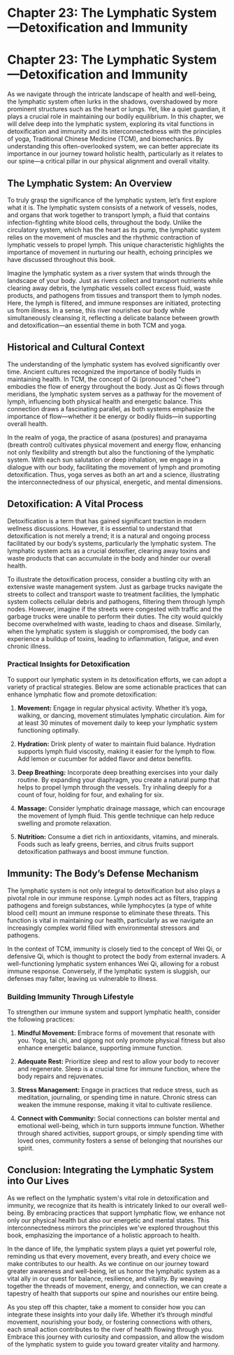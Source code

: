 # Chapter 23: The Lymphatic System—Detoxification and Immunity

# Chapter 23: The Lymphatic System—Detoxification and Immunity

As we navigate through the intricate landscape of health and well-being, the lymphatic system often lurks in the shadows, overshadowed by more prominent structures such as the heart or lungs. Yet, like a quiet guardian, it plays a crucial role in maintaining our bodily equilibrium. In this chapter, we will delve deep into the lymphatic system, exploring its vital functions in detoxification and immunity and its interconnectedness with the principles of yoga, Traditional Chinese Medicine (TCM), and biomechanics. By understanding this often-overlooked system, we can better appreciate its importance in our journey toward holistic health, particularly as it relates to our spine—a critical pillar in our physical alignment and overall vitality.

## The Lymphatic System: An Overview

To truly grasp the significance of the lymphatic system, let’s first explore what it is. The lymphatic system consists of a network of vessels, nodes, and organs that work together to transport lymph, a fluid that contains infection-fighting white blood cells, throughout the body. Unlike the circulatory system, which has the heart as its pump, the lymphatic system relies on the movement of muscles and the rhythmic contraction of lymphatic vessels to propel lymph. This unique characteristic highlights the importance of movement in nurturing our health, echoing principles we have discussed throughout this book.

Imagine the lymphatic system as a river system that winds through the landscape of your body. Just as rivers collect and transport nutrients while clearing away debris, the lymphatic vessels collect excess fluid, waste products, and pathogens from tissues and transport them to lymph nodes. Here, the lymph is filtered, and immune responses are initiated, protecting us from illness. In a sense, this river nourishes our body while simultaneously cleansing it, reflecting a delicate balance between growth and detoxification—an essential theme in both TCM and yoga.

## Historical and Cultural Context

The understanding of the lymphatic system has evolved significantly over time. Ancient cultures recognized the importance of bodily fluids in maintaining health. In TCM, the concept of Qi (pronounced "chee") embodies the flow of energy throughout the body. Just as Qi flows through meridians, the lymphatic system serves as a pathway for the movement of lymph, influencing both physical health and energetic balance. This connection draws a fascinating parallel, as both systems emphasize the importance of flow—whether it be energy or bodily fluids—in supporting overall health.

In the realm of yoga, the practice of asana (postures) and pranayama (breath control) cultivates physical movement and energy flow, enhancing not only flexibility and strength but also the functioning of the lymphatic system. With each sun salutation or deep inhalation, we engage in a dialogue with our body, facilitating the movement of lymph and promoting detoxification. Thus, yoga serves as both an art and a science, illustrating the interconnectedness of our physical, energetic, and mental dimensions.

## Detoxification: A Vital Process

Detoxification is a term that has gained significant traction in modern wellness discussions. However, it is essential to understand that detoxification is not merely a trend; it is a natural and ongoing process facilitated by our body’s systems, particularly the lymphatic system. The lymphatic system acts as a crucial detoxifier, clearing away toxins and waste products that can accumulate in the body and hinder our overall health.

To illustrate the detoxification process, consider a bustling city with an extensive waste management system. Just as garbage trucks navigate the streets to collect and transport waste to treatment facilities, the lymphatic system collects cellular debris and pathogens, filtering them through lymph nodes. However, imagine if the streets were congested with traffic and the garbage trucks were unable to perform their duties. The city would quickly become overwhelmed with waste, leading to chaos and disease. Similarly, when the lymphatic system is sluggish or compromised, the body can experience a buildup of toxins, leading to inflammation, fatigue, and even chronic illness.

### Practical Insights for Detoxification

To support our lymphatic system in its detoxification efforts, we can adopt a variety of practical strategies. Below are some actionable practices that can enhance lymphatic flow and promote detoxification:

1. **Movement:** Engage in regular physical activity. Whether it’s yoga, walking, or dancing, movement stimulates lymphatic circulation. Aim for at least 30 minutes of movement daily to keep your lymphatic system functioning optimally.

2. **Hydration:** Drink plenty of water to maintain fluid balance. Hydration supports lymph fluid viscosity, making it easier for the lymph to flow. Add lemon or cucumber for added flavor and detox benefits.

3. **Deep Breathing:** Incorporate deep breathing exercises into your daily routine. By expanding your diaphragm, you create a natural pump that helps to propel lymph through the vessels. Try inhaling deeply for a count of four, holding for four, and exhaling for six.

4. **Massage:** Consider lymphatic drainage massage, which can encourage the movement of lymph fluid. This gentle technique can help reduce swelling and promote relaxation.

5. **Nutrition:** Consume a diet rich in antioxidants, vitamins, and minerals. Foods such as leafy greens, berries, and citrus fruits support detoxification pathways and boost immune function.

## Immunity: The Body’s Defense Mechanism

The lymphatic system is not only integral to detoxification but also plays a pivotal role in our immune response. Lymph nodes act as filters, trapping pathogens and foreign substances, while lymphocytes (a type of white blood cell) mount an immune response to eliminate these threats. This function is vital in maintaining our health, particularly as we navigate an increasingly complex world filled with environmental stressors and pathogens.

In the context of TCM, immunity is closely tied to the concept of Wei Qi, or defensive Qi, which is thought to protect the body from external invaders. A well-functioning lymphatic system enhances Wei Qi, allowing for a robust immune response. Conversely, if the lymphatic system is sluggish, our defenses may falter, leaving us vulnerable to illness.

### Building Immunity Through Lifestyle

To strengthen our immune system and support lymphatic health, consider the following practices:

1. **Mindful Movement:** Embrace forms of movement that resonate with you. Yoga, tai chi, and qigong not only promote physical fitness but also enhance energetic balance, supporting immune function.

2. **Adequate Rest:** Prioritize sleep and rest to allow your body to recover and regenerate. Sleep is a crucial time for immune function, where the body repairs and rejuvenates.

3. **Stress Management:** Engage in practices that reduce stress, such as meditation, journaling, or spending time in nature. Chronic stress can weaken the immune response, making it vital to cultivate resilience.

4. **Connect with Community:** Social connections can bolster mental and emotional well-being, which in turn supports immune function. Whether through shared activities, support groups, or simply spending time with loved ones, community fosters a sense of belonging that nourishes our spirit.

## Conclusion: Integrating the Lymphatic System into Our Lives

As we reflect on the lymphatic system's vital role in detoxification and immunity, we recognize that its health is intricately linked to our overall well-being. By embracing practices that support lymphatic flow, we enhance not only our physical health but also our energetic and mental states. This interconnectedness mirrors the principles we've explored throughout this book, emphasizing the importance of a holistic approach to health.

In the dance of life, the lymphatic system plays a quiet yet powerful role, reminding us that every movement, every breath, and every choice we make contributes to our health. As we continue on our journey toward greater awareness and well-being, let us honor the lymphatic system as a vital ally in our quest for balance, resilience, and vitality. By weaving together the threads of movement, energy, and connection, we can create a tapestry of health that supports our spine and nourishes our entire being. 

As you step off this chapter, take a moment to consider how you can integrate these insights into your daily life. Whether it’s through mindful movement, nourishing your body, or fostering connections with others, each small action contributes to the river of health flowing through you. Embrace this journey with curiosity and compassion, and allow the wisdom of the lymphatic system to guide you toward greater vitality and harmony.